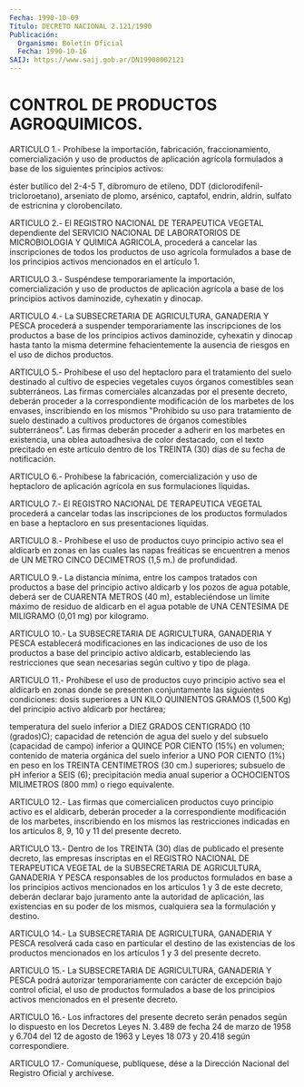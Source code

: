 ```yaml
---
Fecha: 1990-10-09
Título: DECRETO NACIONAL 2.121/1990
Publicación:
  Organismo: Boletín Oficial
  Fecha: 1990-10-16
SAIJ: https://www.saij.gob.ar/DN19900002121
---
```

# CONTROL DE PRODUCTOS AGROQUIMICOS.

<a id="1"></a>
ARTICULO 1.- Prohíbese la importación, fabricación, fraccionamiento,  comercialización y uso de productos de aplicación agrícola formulados  a  base  de los siguientes principios activos:

éster butílico del 2-4-5 T, dibromuro de etileno, DDT (diclorodifenil-tricloroetano),    arseniato  de  plomo,  arsénico, captafol, endrin, aldrin, sulfato de  estricnina  y clorobencilato.

<a id="2"></a>
ARTICULO  2.-  El  REGISTRO  NACIONAL  DE  TERAPEUTICA VEGETAL dependiente del SERVICIO NACIONAL DE LABORATORIOS  DE MICROBIOLOGIA Y  QUIMICA  AGRICOLA,  procederá  a  cancelar las inscripciones  de todos  los  productos  de uso agrícola formulados  a  base  de  los principios activos mencionados en el artículo 1.

<a id="3"></a>
ARTICULO  3.-  Suspéndese  temporariamente  la  importación, comercialización  y  uso de productos de aplicación agrícola a base de  los  principios  activos    daminozide,  cyhexatin  y  dinocap.

<a id="4"></a>
ARTICULO 4.- La SUBSECRETARIA DE AGRICULTURA, GANADERIA Y PESCA procederá  a  suspender  temporariamente  las  inscripciones de los productos a base de los principios activos daminozide,  cyhexatin y dinocap hasta tanto la misma determine fehacientemente la  ausencia de riesgos en el uso de dichos productos.

<a id="5"></a>
ARTICULO 5.- Prohíbese el uso del heptacloro para el tratamiento  del  suelo  destinado al cultivo de especies vegetales cuyos órganos comestibles sean subterráneos. Las firmas comerciales alcanzadas por  el presente decreto, deberán proceder a la correspondiente modificación  de  los  marbetes  de los envases, inscribiendo  en  los mismos "Prohibido su uso para tratamiento  de suelo  destinado  a cultivos  productores  de  órganos  comestibles subterráneos".  Las  firmas  deberán  proceder  a  adherir  en  los marbetes en existencia,  una oblea autoadhesiva de color destacado, con el texto precitado en  este artículo dentro de los TREINTA (30) días de su fecha de notificación.

<a id="6"></a>
ARTICULO  6.- Prohíbese la fabricación, comercialización y uso de  heptacloro  de    aplicación   agrícola  en  sus  formulaciones líquidas.

<a id="7"></a>
ARTICULO  7.-  El  REGISTRO  NACIONAL  DE  TERAPEUTICA VEGETAL procederá  a  cancelar  todas  las  inscripciones de los  productos formulados  en  base a heptacloro en sus  presentaciones  líquidas.

<a id="8"></a>
ARTICULO  8.-  Prohíbese  el  uso  de productos cuyo principio activo sea el aldicarb en zonas en las cuales  las  napas freáticas se  encuentren  a  menos de UN METRO CINCO DECIMETROS (1,5  m.)  de profundidad.

<a id="9"></a>
ARTICULO 9.- La distancia mínima, entre los campos tratados con productos  a base del principio activo aldicarb y los pozos de agua potable, deberá  ser  de CUARENTA METROS (40 m), estableciéndose un límite máximo de residuo  de  aldicarb  en  el  agua potable de UNA CENTESIMA DE MILIGRAMO (0,01 mg) por kilogramo.

<a id="10"></a>
ARTICULO  10.-  La  SUBSECRETARIA  DE AGRICULTURA, GANADERIA Y PESCA establecerá modificaciones en las indicaciones  de uso de los productos  a base del principio activo aldicarb, estableciendo  las restricciones  que  sean  necesarias según cultivo y tipo de plaga.

<a id="11"></a>
ARTICULO  11.-  Prohíbese  el  uso de productos cuyo principio activo sea el aldicarb en zonas donde  se  presenten  conjuntamente las  siguientes condiciones: dosis superiores a UN KILO  QUINIENTOS GRAMOS  (1,500  Kg)  del  principio  activo  aldicarb por hectárea;

temperatura  del  suelo  inferior  a  DIEZ  GRADOS  CENTIGRADO  (10 (grados)C);  capacidad  de  retención  de  agua  del  suelo  y  del subsuelo  (capacidad  de campo) inferior a QUINCE POR CIENTO  (15%) en volumen; contenido de  materia orgánica del suelo inferior a UNO POR  CIENTO  (1%)  en peso en  los  TREINTA  CENTIMETROS  (30  cm.) superiores; subsuelo  de  pH  inferior  a  SEIS  (6); precipitación media  anual  superior a OCHOCIENTOS MILIMETROS (800  mm)  o  riego equivalente.

<a id="12"></a>
ARTICULO  12.-  Las  firmas  que  comercialicen productos cuyo principio activo es el aldicarb, deberán proceder a la correspondiente modificación de los marbetes,  inscribiendo  en los mismos  las restricciones indicadas en los artículos 8, 9, 10 y  11 del presente decreto.

<a id="13"></a>
ARTICULO  13.- Dentro de los TREINTA (30) días de publicado el presente decreto,  las  empresas inscriptas en el REGISTRO NACIONAL DE  TERAPEUTICA  VEGETAL  de    la  SUBSECRETARIA  DE  AGRICULTURA, GANADERIA Y PESCA responsables de  los productos formulados en base a los principios activos mencionados  en  los  artículos  1  y 3 de este decreto, deberán declarar bajo juramento ante la autoridad  de aplicación,  las  existencias en su poder de los mismos, cualquiera sea la formulación y destino.

<a id="14"></a>
ARTICULO  14.-  La  SUBSECRETARIA  DE AGRICULTURA, GANADERIA Y PESCA  resolverá  cada  caso  en  particular  el   destino  de  las existencias  de los productos mencionados en los artículos  1  y  3 del presente decreto.

<a id="15"></a>
ARTICULO  15.-  La  SUBSECRETARIA  DE AGRICULTURA, GANADERIA Y PESCA  podrá autorizar temporariamente con  carácter  de  excepción bajo control  oficial, el uso de productos formulados a base de los principios activos mencionados en el presente decreto.

<a id="16"></a>
ARTICULO  16.-  Los  infractores  del  presente  decreto serán penados según lo dispuesto en los Decretos Leyes N. 3.489  de fecha 24  de  marzo  de 1958 y 6.704 del 12 de agosto de 1963 y Leyes  18 073 y 20.418 según correspondiere.

<a id="17"></a>
ARTICULO  17.-  Comuníquese,  publíquese,  dése a la Dirección Nacional del Registro Oficial y archívese.
